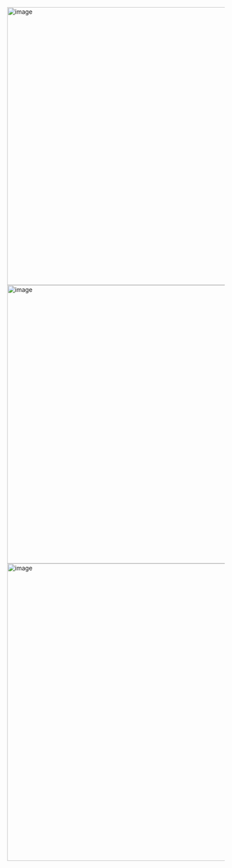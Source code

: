 
<img width="1366" height="643" alt="image" src="https://github.com/user-attachments/assets/ddfda31d-2a6c-4c35-8a86-feec0492b64e" />
<img width="1361" height="644" alt="image" src="https://github.com/user-attachments/assets/d3134f2c-ff24-418c-9664-623351b636da" />
<img width="1366" height="688" alt="image" src="https://github.com/user-attachments/assets/59d7a5e0-5e8c-445d-b879-aa7305a4de7d" />


